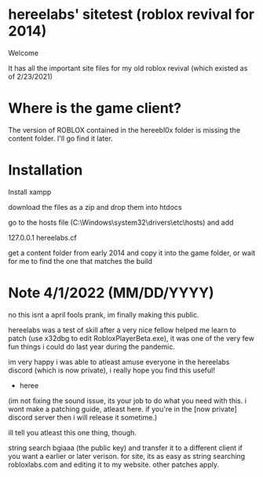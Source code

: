 # hereelabs' sitetest (roblox revival for 2014)
Welcome

It has all the important site files for my old roblox revival (which existed as of 2/23/2021)

# Where is the game client?
The version of ROBLOX contained in the hereebl0x folder is missing the content folder. I'll go find it later.

# Installation
Install xampp

download the files as a zip and drop them into htdocs

go to the hosts file (C:\Windows\system32\drivers\etc\hosts) and add

127.0.0.1 hereelabs.cf

get a content folder from early 2014 and copy it into the game folder, or wait for me to find the one that matches the build

# Note 4/1/2022 (MM/DD/YYYY)
no this isnt a april fools prank, im finally making this public.

hereelabs was a test of skill after a very nice fellow helped me learn to patch (use x32dbg to edit RobloxPlayerBeta.exe),
it was one of the very few fun things i could do last year during the pandemic.

im very happy i was able to atleast amuse everyone in the hereelabs discord (which is now private),
i really hope you find this useful!

- heree

(im not fixing the sound issue, its your job to do what you need with this. i wont make a patching guide, atleast here. if you're in the [now private] discord server then i will release it sometime.)

ill tell you atleast this one thing, though.

string search bgiaaa (the public key) and transfer it to a different client if you want a earlier or later verison. for site, its as easy as string searching robloxlabs.com and editing it to my website. other patches apply.
